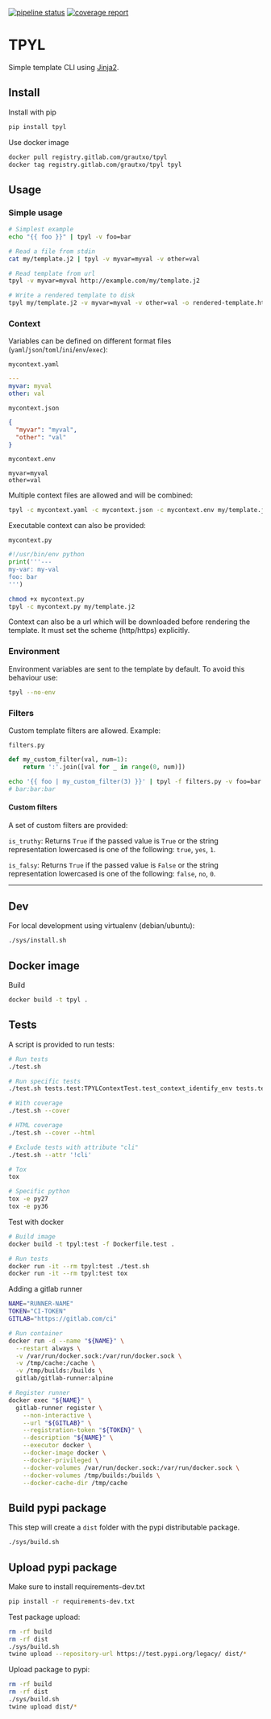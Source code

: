 [![pipeline status](https://gitlab.com/grautxo/tpyl/badges/master/pipeline.svg)](https://gitlab.com/grautxo/tpyl/commits/master) [![coverage report](https://gitlab.com/grautxo/tpyl/badges/master/coverage.svg)](http://grautxo.pages.grautxo.com/tpyl/)

# TPYL

Simple template CLI using [Jinja2](http://jinja.pocoo.org/docs/).

## Install

Install with pip

~~~bash
pip install tpyl
~~~

Use docker image

~~~bash
docker pull registry.gitlab.com/grautxo/tpyl
docker tag registry.gitlab.com/grautxo/tpyl tpyl
~~~

## Usage

### Simple usage

~~~bash
# Simplest example
echo "{{ foo }}" | tpyl -v foo=bar

# Read a file from stdin
cat my/template.j2 | tpyl -v myvar=myval -v other=val

# Read template from url
tpyl -v myvar=myval http://example.com/my/template.j2

# Write a rendered template to disk
tpyl my/template.j2 -v myvar=myval -v other=val -o rendered-template.html
~~~

### Context

Variables can be defined on different format files (`yaml`/`json`/`toml`/`ini`/`env`/`exec`):

`mycontext.yaml`

~~~yaml
---
myvar: myval
other: val
~~~

`mycontext.json`

~~~json
{
  "myvar": "myval",
  "other": "val"
}
~~~

`mycontext.env`

~~~
myvar=myval
other=val
~~~

Multiple context files are allowed and will be combined:

~~~bash
tpyl -c mycontext.yaml -c mycontext.json -c mycontext.env my/template.j2
~~~

Executable context can also be provided:

`mycontext.py`

~~~python
#!/usr/bin/env python
print('''---
my-var: my-val
foo: bar
''')
~~~

~~~bash
chmod +x mycontext.py
tpyl -c mycontext.py my/template.j2
~~~

Context can also be a url which will be downloaded before rendering the template. It must set the scheme (http/https) explicitly.

### Environment

Environment variables are sent to the template by default. To avoid this behaviour use:

~~~bash
tpyl --no-env
~~~

### Filters

Custom template filters are allowed. Example:

`filters.py`

~~~python
def my_custom_filter(val, num=1):
    return ':'.join([val for _ in range(0, num)])
~~~

~~~bash
echo '{{ foo | my_custom_filter(3) }}' | tpyl -f filters.py -v foo=bar
# bar:bar:bar
~~~

#### Custom filters

A set of custom filters are provided:

`is_truthy`: Returns `True` if the passed value is `True` or the string representation lowercased is one of the following: `true`, `yes`, `1`.

`is_falsy`: Returns `True` if the passed value is `False` or the string representation lowercased is one of the following: `false`, `no`, `0`.


---

## Dev

For local development using virtualenv (debian/ubuntu):

~~~bash
./sys/install.sh
~~~

## Docker image

Build

~~~bash
docker build -t tpyl .
~~~

## Tests

A script is provided to run tests:

~~~bash
# Run tests
./test.sh

# Run specific tests
./test.sh tests.test:TPYLContextTest.test_context_identify_env tests.test:CLITest.test_cli_file_json_ctx_render

# With coverage
./test.sh --cover

# HTML coverage
./test.sh --cover --html

# Exclude tests with attribute "cli"
./test.sh --attr '!cli'

# Tox
tox

# Specific python
tox -e py27
tox -e py36
~~~

Test with docker

~~~bash
# Build image
docker build -t tpyl:test -f Dockerfile.test .

# Run tests
docker run -it --rm tpyl:test ./test.sh
docker run -it --rm tpyl:test tox
~~~

Adding a gitlab runner

~~~bash
NAME="RUNNER-NAME"
TOKEN="CI-TOKEN"
GITLAB="https://gitlab.com/ci"

# Run container
docker run -d --name "${NAME}" \
  --restart always \
  -v /var/run/docker.sock:/var/run/docker.sock \
  -v /tmp/cache:/cache \
  -v /tmp/builds:/builds \
  gitlab/gitlab-runner:alpine

# Register runner
docker exec "${NAME}" \
  gitlab-runner register \
    --non-interactive \
    --url "${GITLAB}" \
    --registration-token "${TOKEN}" \
    --description "${NAME}" \
    --executor docker \
    --docker-image docker \
    --docker-privileged \
    --docker-volumes /var/run/docker.sock:/var/run/docker.sock \
    --docker-volumes /tmp/builds:/builds \
    --docker-cache-dir /tmp/cache
~~~

## Build pypi package

This step will create a `dist` folder with the pypi distributable package.

~~~bash
./sys/build.sh
~~~

## Upload pypi package

Make sure to install requirements-dev.txt

~~~bash
pip install -r requirements-dev.txt
~~~

Test package upload:

~~~bash
rm -rf build
rm -rf dist
./sys/build.sh
twine upload --repository-url https://test.pypi.org/legacy/ dist/*
~~~

Upload package to pypi:

~~~bash
rm -rf build
rm -rf dist
./sys/build.sh
twine upload dist/*
~~~

